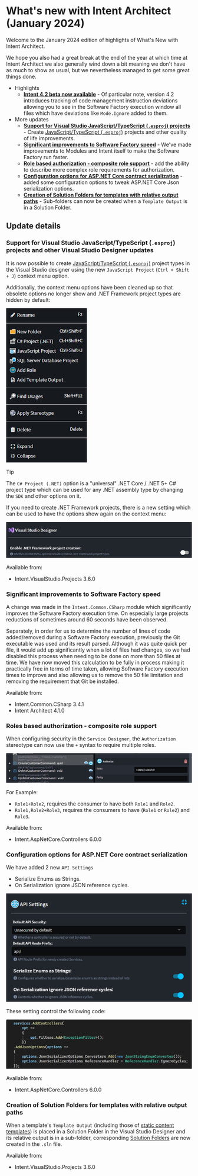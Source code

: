 # What's new with Intent Architect (January 2024)

Welcome to the January 2024 edition of highlights of What's New with Intent Architect.

We hope you also had a great break at the end of the year at which time at Intent Architect we also generally wind down a bit meaning we don't have as much to show as usual, but we nevertheless managed to get some great things done.

- Highlights
  - **[Intent 4.2 beta now available](xref:release-notes.intent-architect-v4.2)** - Of particular note, version 4.2 introduces tracking of code management instruction deviations allowing you to see in the Software Factory execution window all files which have deviations like `Mode.Ignore` added to them.
- More updates
  - **[Support for Visual Studio JavaScript/TypeScript (`.esproj`) projects](#support-for-visual-studio-javascripttypescript-esproj-projects-and-other-visual-studio-designer-updates)** - Create [JavaScript/TypeScript (`.esproj`)](https://learn.microsoft.com/visualstudio/javascript/javascript-in-visual-studio#project-templates) projects and other quality of life improvements.
  - **[Significant improvements to Software Factory speed](#significant-improvements-to-software-factory-speed)** - We've made improvements to Modules and Intent itself to make the Software Factory run faster. 
  - **[Role based authorization - composite role support](#roles-based-authorization---composite-role-support)** - add the ability to describe more complex role requirements for authorization.
  - **[Configuration options for ASP.NET Core contract serialization](#configuration-options-for-aspnet-core-contract-serialization)** - added some configuration options to tweak ASP.NET Core Json serialization options.
  - **[Creation of Solution Folders for templates with relative output paths](#creation-of-solution-folders-for-templates-with-relative-output-paths)** - Sub-folders can now be created when a `Template Output` is in a Solution Folder.
  
## Update details

### Support for Visual Studio JavaScript/TypeScript (`.esproj`) projects and other Visual Studio Designer updates

It is now possible to create [JavaScript/TypeScript (`.esproj`)](https://learn.microsoft.com/visualstudio/javascript/javascript-in-visual-studio#project-templates) project types in the Visual Studio designer using the new `JavaScript Project` (`Ctrl + Shift + J`) context menu option.

Additionally, the context menu options have been cleaned up so that obsolete options no longer show and .NET Framework project types are hidden by default:

![Cleaned up Context menu options in the Visual Studio Designer](images/cleaned-up-visual-studio-context-menu-options.png)

> [!TIP]
> The `C# Project (.NET)` option is a "universal" .NET Core / .NET 5+ C# project type which can be used for any .NET assembly type by changing the `SDK` and other options on it.

If you need to create .NET Framework projects, there is a new setting which can be used to have the options show again on the context menu:

![Setting to enable .NET Framework context menu options](images/visual-studio-settings.png)

Available from:

- Intent.VisualStudio.Projects 3.6.0

### Significant improvements to Software Factory speed

A change was made in the `Intent.Common.CSharp` module which significantly improves the Software Factory execution time. On especially large projects reductions of sometimes around 60 seconds have been observed.

Separately, in order for us to determine the number of lines of code added/removed during a Software Factory execution, previously the Git executable was used and its result parsed. Although it was quite quick per file, it would add up significantly when a lot of files had changes, so we had disabled this process when needing to be done on more than 50 files at time. We have now moved this calculation to be fully in process making it practically free in terms of time taken, allowing Software Factory execution times to improve and also allowing us to remove the 50 file limitation and removing the requirement that Git be installed.

Available from:

- Intent.Common.CSharp 3.4.1
- Intent Architect 4.1.0

### Roles based authorization - composite role support

When configuring security in the `Service Designer`,  the `Authorization` stereotype can now use the `+` syntax to require multiple roles.

![Composite role configuration](images/roles-example.png)

For Example:

- `Role1+Role2`, requires the consumer to have both `Role1` and `Role2`.
- `Role1,Role2+Role3`, requires the consumers to have (`Role1` or `Role2`) and `Role3`.

Available from:

- Intent.AspNetCore.Controllers 6.0.0

### Configuration options for ASP.NET Core contract serialization

We have added 2 new `API Settings`

- Serialize Enums as Strings. 
- On Serialization ignore JSON reference cycles.

![API Settings](images/api-settings.png)

These setting control the following code:

![API Settings Output](images/api-settings-code.png)

Available from:

- Intent.AspNetCore.Controllers 6.0.0

### Creation of Solution Folders for templates with relative output paths

When a template's `Template Output` (including those of [static content templates](xref:module-building.templates-general.how-to-generate-static-files)) is placed in a Solution Folder in the Visual Studio Designer and its relative output is in a sub-folder, corresponding [Solution Folders](https://learn.microsoft.com/visualstudio/ide/solutions-and-projects-in-visual-studio#solution-folder) are now created in the `.sln` file.

Available from:

- Intent.VisualStudio.Projects 3.6.0
